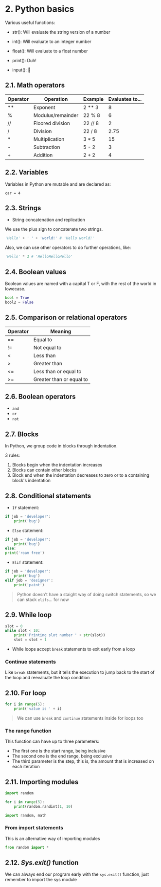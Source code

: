 # 2. Python basics

Various useful functions:

- str(): Will evaluate the string version of a number

- int(): Will evaluate to an integer number

- float(): Will evaluate to a float number

- print(): Duh!

- input(): 🤔 

## 2.1. Math operators

| Operator | Operation          | Example | Evaluates to... |
|----------|--------------------|---------|-----------------|
| **       | Exponent           | 2 ** 3  | 8               |
| %        | Modulus/remainder  | 22 % 8  | 6               |
| //       | Floored division   | 22 // 8 | 2               |
| /        | Division           | 22 / 8  | 2.75            |
| *        | Multiplication     | 3 * 5   | 15              |
| -        | Subtraction        | 5 - 2   | 3               |
| +        | Addition           | 2 + 2   | 4               |

## 2.2. Variables

Variables in Python are mutable and are declared as:

`car = 4`

## 2.3. Strings

-  String concatenation and replication

We use the plus sign to concatenate two strings.

```python
'Hello' + ' ' + 'world!' # 'Hello world!'
```

Also, we can use other operators to do further operations, like:

```python
'Hello' * 3 # 'HelloHelloHello'
``` 

## 2.4. Boolean values

Boolean values are named with a capital T or F, with the rest of the world in lowecase.

```python
bool = True
bool2 = False
```

## 2.5. Comparison or relational operators

| Operator | Meaning                  |
|----------|--------------------------|
| ==       | Equal to                 |
| !=       | Not equal to             |
| <        | Less than                | 
| >        | Greater than             | 
| <=       | Less than or equal to    |
| >=       | Greater than or equal to | 

## 2.6. Boolean operators

- `and`
- `or`
- `not`

## 2.7. Blocks

In Python, we group code in blocks through indentation.

3 rules:

1) Blocks begin when the indentation increases
2) Blocks can contain other blocks
3) Block end when the indentation decreases to zero or to a containing block's indentation
   
## 2.8. Conditional statements

- `If` statement:

```python
if job = 'developer':
    print('bug')
```

- `Else` statement:

```python
if job = 'developer':
    print('bug')
else: 
print('roam free')
``` 

- `Elif` statement:

```python
if job = 'developer':
    print('bug')
elif job = 'designer':
    print('paint')
```

> Python doesn't have a staight way of doing switch statements, so we can stack `elifs`... for now

## 2.9. While loop

```python
slot = 0
while slot < 10:
    print('Printing slot number ' + str(slot))
    slot = slot + 1
```

- While loops accept `break` statements to exit early from a loop

### Continue statements

Like `break` statements, but it tells the execution to jump back to the start of the loop and reevaluate the loop condition

## 2.10. For loop

```python
for i in range(5):
    print('value is ' + i) 
```

> We can use `break` and `continue` statements inside for loops too

### The range function 

This function can have up to three parameters:

- The first one is the start range, being inclusive
- The second one is the end range, being exclusive
- The third parameter is the step, this is, the amount that is increased on each iteration

## 2.11. Importing modules

```python
import random

for i in range(5): 
    print(random.randint(1, 10)
```

```python
import random, math
```

### From import statements

This is an alternative way of importing modules

```python
from random import *
```

## 2.12. *Sys.exit()* function

We can always end our program early with the `sys.exit()` function, just remember to import the sys module
